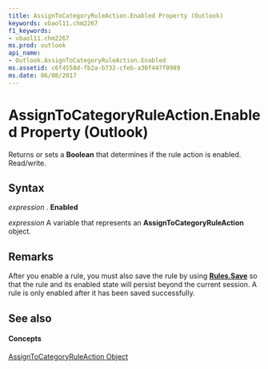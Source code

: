 ```yaml
---
title: AssignToCategoryRuleAction.Enabled Property (Outlook)
keywords: vbaol11.chm2267
f1_keywords:
- vbaol11.chm2267
ms.prod: outlook
api_name:
- Outlook.AssignToCategoryRuleAction.Enabled
ms.assetid: c6f4558d-fb2a-b732-cfeb-a30f447f0989
ms.date: 06/08/2017
---
```



# AssignToCategoryRuleAction.Enabled Property (Outlook)

Returns or sets a  **Boolean** that determines if the rule action is enabled. Read/write.


## Syntax

 _expression_ . **Enabled**

 _expression_ A variable that represents an **AssignToCategoryRuleAction** object.


## Remarks

After you enable a rule, you must also save the rule by using  **[Rules.Save](Outlook.Rules.Save.md)** so that the rule and its enabled state will persist beyond the current session. A rule is only enabled after it has been saved successfully.


## See also


#### Concepts


[AssignToCategoryRuleAction Object](Outlook.AssignToCategoryRuleAction.md)

